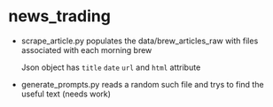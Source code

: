 # news_trading

- scrape_article.py populates the data/brew_articles_raw with files associated with each morning brew

   Json object has `title` `date` `url` and `html` attribute

- generate_prompts.py reads a random such file and trys to find the useful text (needs work)
